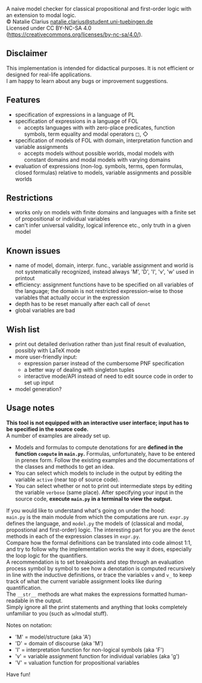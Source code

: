 A naive model checker for classical propositional and first-order logic with an extension to modal logic.  
© Natalie Clarius <natalie.clarius@student.uni-tuebingen.de>  
Licensed under CC BY-NC-SA 4.0 (https://creativecommons.org/licenses/by-nc-sa/4.0/).  

Disclaimer
----------
This implementation is intended for didactical purposes. It is not efficient or designed for real-life applications.  
I am happy to learn about any bugs or improvement suggestions.

Features
--------
 - specification of expressions in a language of PL
 - specification of expressions in a language of FOL
   - accepts languages with with zero-place predicates, function symbols, term equality and modal operators ◻, ◇
 - specification of models of FOL with domain, interpretation function and variable assignments
   - accepts models without possible worlds, modal models with constant domains and modal models with varying domains
 - evaluation of expressions (non-log. symbols, terms, open formulas, closed formulas)
   relative to models, variable assignments and possible worlds

Restrictions
------------
 - works only on models with finite domains and languages with a finite set of propositional or individual variables
 - can't infer universal validity, logical inference etc., only truth in a given model

Known issues
------------
 - name of model, domain, interpr. func., variable assignment and world is not systematically recognized,
   instead always 'M', 'D', 'I', 'v', 'w' used in printout
 - efficiency: assignment functions have to be specified on all variables of the language;
   the domain is not restricted expression-wise to those variables that actually occur in the expression
 - depth has to be reset manually after each call of `denot`
 - global variables are bad

Wish list
---------
 - print out detailed derivation rather than just final result of evaluation, possibly with LaTeX mode
 - more user-friendly input:
   - expression parser instead of the cumbersome PNF specification
   - a better way of dealing with singleton tuples
   - interactive mode/API instead of need to edit source code in order to set up input
 - model generation?

Usage notes
-----------
**This tool is not equipped with an interactive user interface; input has to be specified in the source code.**  
A number of examples are already set up.
- Models and formulas to compute denotations for are **defined in the function `compute` in `main.py`.**
  Formulas, unfortunately, have to be entered in prenex form.
  Follow the existing examples and the documentations of the classes and methods to get an idea.
- You can select which models to include in the output by editing the variable `active` (near top of source code).
- You can select whether or not to print out intermediate steps by editing the variable `verbose` (same place).
After specifying your input in the source code, **execute `main.py` in a terminal to view the output.**  

If you would like to understand what's going on under the hood:  
`main.py` is the main module from which the computations are run. 
`expr.py` defines the language, and `model.py` the models of (classical and modal, propostional and first-order) logic.
The interesting part for you are the `denot` methods in each of the expression classes in `expr.py`.  
Compare how the formal definitions can be translated into code almost 1:1,
and try to follow why the implementation works the way it does, especially the loop logic for the quantifiers.  
A recommendation is to set breakpoints and step through an evaluation process symbol by symbol
to see how a denotation is computed recursively in line with the inductive definitions,
or trace the variables `v` and `v_` to keep track of what the current variable assignment looks like during quantification.  
The `__str__` methods are what makes the expressions formatted human-readable in the output.  
Simply ignore all the print statements and anything that looks completely unfamiliar to you (such as `w`/modal stuff).  

Notes on notation:
- 'M' = model/structure (aka 'A')
- 'D' = domain of discourse (aka 'M')
- 'I' = interpretation function for non-logical symbols (aka 'F')
- 'v' = variable assignment function for individual variables (aka 'g')
- 'V' = valuation function for propositional variables

Have fun!